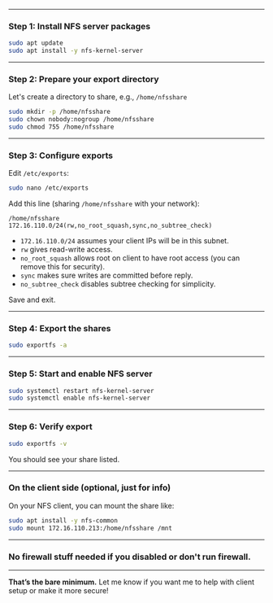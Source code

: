 

---

### Step 1: Install NFS server packages

```bash
sudo apt update
sudo apt install -y nfs-kernel-server
```

---

### Step 2: Prepare your export directory

Let's create a directory to share, e.g., `/home/nfsshare`

```bash
sudo mkdir -p /home/nfsshare
sudo chown nobody:nogroup /home/nfsshare
sudo chmod 755 /home/nfsshare
```

---

### Step 3: Configure exports

Edit `/etc/exports`:

```bash
sudo nano /etc/exports
```

Add this line (sharing `/home/nfsshare` with your network):

```
/home/nfsshare 172.16.110.0/24(rw,no_root_squash,sync,no_subtree_check)
```

* `172.16.110.0/24` assumes your client IPs will be in this subnet.
* `rw` gives read-write access.
* `no_root_squash` allows root on client to have root access (you can remove this for security).
* `sync` makes sure writes are committed before reply.
* `no_subtree_check` disables subtree checking for simplicity.

Save and exit.

---

### Step 4: Export the shares

```bash
sudo exportfs -a
```

---

### Step 5: Start and enable NFS server

```bash
sudo systemctl restart nfs-kernel-server
sudo systemctl enable nfs-kernel-server
```

---

### Step 6: Verify export

```bash
sudo exportfs -v
```

You should see your share listed.

---

### On the client side (optional, just for info)

On your NFS client, you can mount the share like:

```bash
sudo apt install -y nfs-common
sudo mount 172.16.110.213:/home/nfsshare /mnt
```

---

### No firewall stuff needed if you disabled or don't run firewall.

---

**That’s the bare minimum.** Let me know if you want me to help with client setup or make it more secure!





